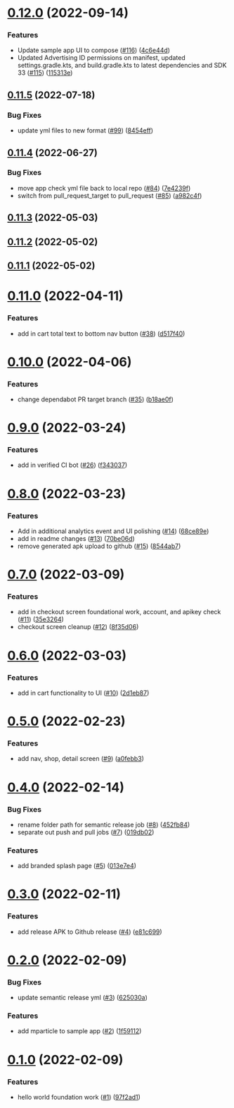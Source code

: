 # [0.12.0](https://github.com/mParticle/mparticle-android-sample-apps/compare/v0.11.5...v0.12.0) (2022-09-14)


### Features

* Update sample app UI to compose ([#116](https://github.com/mParticle/mparticle-android-sample-apps/issues/116)) ([4c6e44d](https://github.com/mParticle/mparticle-android-sample-apps/commit/4c6e44db4832a57db657ce7adbc64a8b6201c564))
* Updated Advertising ID permissions on manifest, updated settings.gradle.kts, and build.gradle.kts to latest dependencies and SDK 33 ([#115](https://github.com/mParticle/mparticle-android-sample-apps/issues/115)) ([115313e](https://github.com/mParticle/mparticle-android-sample-apps/commit/115313e24aa24efb1cbdbf4531b589f2dc27d270))

## [0.11.5](https://github.com/mParticle/mparticle-android-sample-apps/compare/v0.11.4...v0.11.5) (2022-07-18)


### Bug Fixes

* update yml files to new format ([#99](https://github.com/mParticle/mparticle-android-sample-apps/issues/99)) ([8454eff](https://github.com/mParticle/mparticle-android-sample-apps/commit/8454eff42b6a78179258414cea050bc094bde030))

## [0.11.4](https://github.com/mParticle/mparticle-android-sample-apps/compare/v0.11.3...v0.11.4) (2022-06-27)


### Bug Fixes

* move app check yml file back to local repo ([#84](https://github.com/mParticle/mparticle-android-sample-apps/issues/84)) ([7e4239f](https://github.com/mParticle/mparticle-android-sample-apps/commit/7e4239f48b2fbdf39370893b40acd0c7107c3776))
* switch from pull_request_target to pull_request ([#85](https://github.com/mParticle/mparticle-android-sample-apps/issues/85)) ([a982c4f](https://github.com/mParticle/mparticle-android-sample-apps/commit/a982c4f5de84f22e13f012dc6f8a2e01fce11998))

## [0.11.3](https://github.com/mParticle/mparticle-android-sample-apps/compare/v0.11.2...v0.11.3) (2022-05-03)

## [0.11.2](https://github.com/mParticle/mparticle-android-sample-apps/compare/v0.11.1...v0.11.2) (2022-05-02)

## [0.11.1](https://github.com/mParticle/mparticle-android-sample-apps/compare/v0.11.0...v0.11.1) (2022-05-02)

# [0.11.0](https://github.com/mParticle/mparticle-android-sample-apps/compare/v0.10.0...v0.11.0) (2022-04-11)


### Features

* add in cart total text to bottom nav button ([#38](https://github.com/mParticle/mparticle-android-sample-apps/issues/38)) ([d517f40](https://github.com/mParticle/mparticle-android-sample-apps/commit/d517f4067ef97380f48201c217bc9d26a2c177bf))

# [0.10.0](https://github.com/mParticle/mparticle-android-sample-apps/compare/v0.9.0...v0.10.0) (2022-04-06)


### Features

* change dependabot PR target branch ([#35](https://github.com/mParticle/mparticle-android-sample-apps/issues/35)) ([b18ae0f](https://github.com/mParticle/mparticle-android-sample-apps/commit/b18ae0f40730cd07a41bc7148fdbde32f958c24d))

# [0.9.0](https://github.com/mParticle/mparticle-android-sample-apps/compare/v0.8.0...v0.9.0) (2022-03-24)


### Features

* add in verified CI bot ([#26](https://github.com/mParticle/mparticle-android-sample-apps/issues/26)) ([f343037](https://github.com/mParticle/mparticle-android-sample-apps/commit/f343037137aa4d75e091c1c26e229279f46dec9c))

# [0.8.0](https://github.com/mParticle/mparticle-android-sample-apps/compare/v0.7.0...v0.8.0) (2022-03-23)


### Features

* Add in additional analytics event and UI polishing ([#14](https://github.com/mParticle/mparticle-android-sample-apps/issues/14)) ([68ce89e](https://github.com/mParticle/mparticle-android-sample-apps/commit/68ce89e67341fb02040d2095e47a664e215bc8ff))
* add in readme changes ([#13](https://github.com/mParticle/mparticle-android-sample-apps/issues/13)) ([70be06d](https://github.com/mParticle/mparticle-android-sample-apps/commit/70be06d2a13c2339404cf1bc995489ddceb3e3d8))
* remove generated apk upload to github ([#15](https://github.com/mParticle/mparticle-android-sample-apps/issues/15)) ([8544ab7](https://github.com/mParticle/mparticle-android-sample-apps/commit/8544ab7d4f327dd48974f3830dc89b9a20b3917e))

# [0.7.0](https://github.com/mParticle/mparticle-android-sample-apps/compare/v0.6.0...v0.7.0) (2022-03-09)


### Features

* add in checkout screen foundational work, account, and apikey check ([#11](https://github.com/mParticle/mparticle-android-sample-apps/issues/11)) ([35e3264](https://github.com/mParticle/mparticle-android-sample-apps/commit/35e32640c21816d391ebbfab9818adf6270962e6))
* checkout screen cleanup ([#12](https://github.com/mParticle/mparticle-android-sample-apps/issues/12)) ([8f35d06](https://github.com/mParticle/mparticle-android-sample-apps/commit/8f35d06fe827f56ea60dbe2e3c1b1a4c2e26e42f))

# [0.6.0](https://github.com/mParticle/mparticle-android-sample-apps/compare/v0.5.0...v0.6.0) (2022-03-03)


### Features

* add in cart functionality to UI ([#10](https://github.com/mParticle/mparticle-android-sample-apps/issues/10)) ([2d1eb87](https://github.com/mParticle/mparticle-android-sample-apps/commit/2d1eb87e5503d2e34189f7a9aa2c5568f1a76d40))

# [0.5.0](https://github.com/mParticle/mparticle-android-sample-apps/compare/v0.4.0...v0.5.0) (2022-02-23)


### Features

* add nav, shop, detail screen ([#9](https://github.com/mParticle/mparticle-android-sample-apps/issues/9)) ([a0febb3](https://github.com/mParticle/mparticle-android-sample-apps/commit/a0febb39aafbc2ab1b3040a34f756aa596d85b89))

# [0.4.0](https://github.com/mParticle/mparticle-android-sample-apps/compare/v0.3.0...v0.4.0) (2022-02-14)


### Bug Fixes

* rename folder path for semantic release job ([#8](https://github.com/mParticle/mparticle-android-sample-apps/issues/8)) ([452fb84](https://github.com/mParticle/mparticle-android-sample-apps/commit/452fb84d28f4277446349fe6724996153997b136))
* separate out push and pull jobs ([#7](https://github.com/mParticle/mparticle-android-sample-apps/issues/7)) ([019db02](https://github.com/mParticle/mparticle-android-sample-apps/commit/019db02aa6bed8a421a52ace994ea8ffe7411aa2))


### Features

* add branded splash page ([#5](https://github.com/mParticle/mparticle-android-sample-apps/issues/5)) ([013e7e4](https://github.com/mParticle/mparticle-android-sample-apps/commit/013e7e4cbe1d98684ba3bdce84e41114df076786))

# [0.3.0](https://github.com/mParticle/mparticle-android-sample-apps/compare/v0.2.0...v0.3.0) (2022-02-11)


### Features

* add release APK to Github release ([#4](https://github.com/mParticle/mparticle-android-sample-apps/issues/4)) ([e81c699](https://github.com/mParticle/mparticle-android-sample-apps/commit/e81c699c129455fbc4b4908b0544ff0dc845f474))

# [0.2.0](https://github.com/mParticle/mparticle-android-sample-apps/compare/v0.1.0...v0.2.0) (2022-02-09)


### Bug Fixes

* update semantic release yml ([#3](https://github.com/mParticle/mparticle-android-sample-apps/issues/3)) ([625030a](https://github.com/mParticle/mparticle-android-sample-apps/commit/625030ad7a3aaac79f0ed0275c38ae1beaafb40d))


### Features

* add mparticle to sample app ([#2](https://github.com/mParticle/mparticle-android-sample-apps/issues/2)) ([1f59112](https://github.com/mParticle/mparticle-android-sample-apps/commit/1f591121666e709ce5207e6d70c49fcac1d4d2d0))

# [0.1.0](https://github.com/mParticle/mparticle-android-sample-apps/compare/v0.0.1...v0.1.0) (2022-02-09)


### Features

* hello world foundation work ([#1](https://github.com/mParticle/mparticle-android-sample-apps/issues/1)) ([97f2ad1](https://github.com/mParticle/mparticle-android-sample-apps/commit/97f2ad1cd5595ac0cea1ee0023b464977a5354d2))
